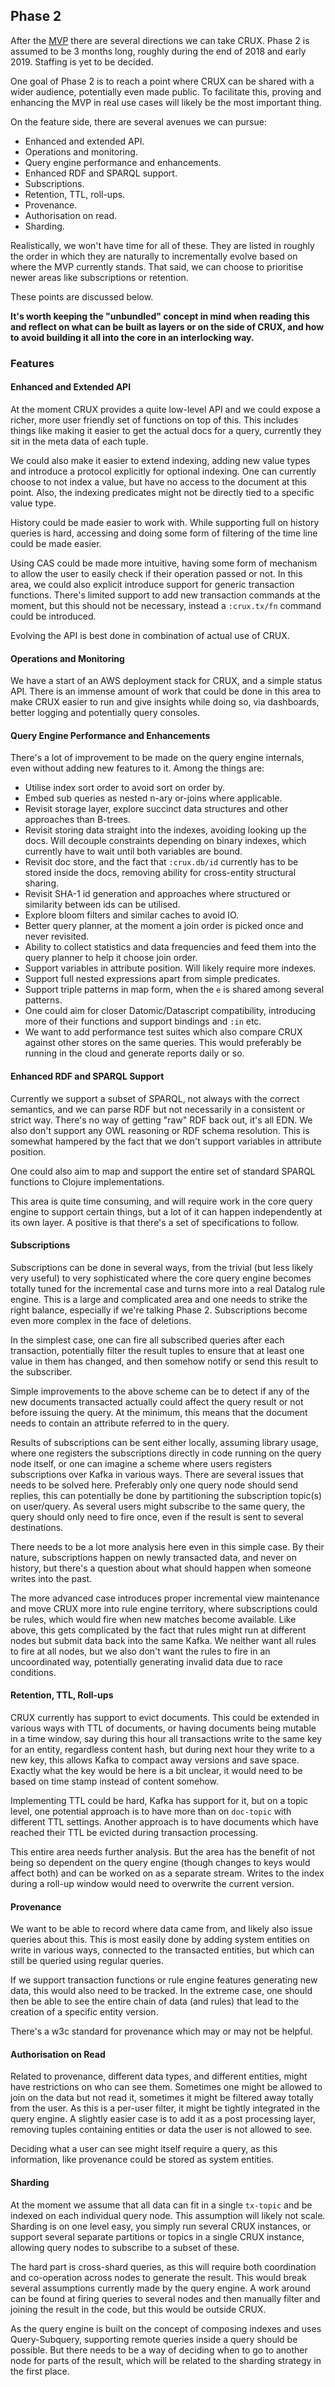 ## Phase 2

After the [MVP](mvp.md) there are several directions we can take CRUX.
Phase 2 is assumed to be 3 months long, roughly during the end of 2018
and early 2019. Staffing is yet to be decided.

One goal of Phase 2 is to reach a point where CRUX can be shared with
a wider audience, potentially even made public. To facilitate this,
proving and enhancing the MVP in real use cases will likely be the
most important thing.

On the feature side, there are several avenues we can pursue:

+ Enhanced and extended API.
+ Operations and monitoring.
+ Query engine performance and enhancements.
+ Enhanced RDF and SPARQL support.
+ Subscriptions.
+ Retention, TTL, roll-ups.
+ Provenance.
+ Authorisation on read.
+ Sharding.

Realistically, we won't have time for all of these. They are listed in
roughly the order in which they are naturally to incrementally evolve
based on where the MVP currently stands. That said, we can choose to
prioritise newer areas like subscriptions or retention.

These points are discussed below.

**It's worth keeping the "unbundled" concept in mind when reading this
and reflect on what can be built as layers or on the side of CRUX, and
how to avoid building it all into the core in an interlocking way.**

### Features

#### Enhanced and Extended API

At the moment CRUX provides a quite low-level API and we could expose
a richer, more user friendly set of functions on top of this. This
includes things like making it easier to get the actual docs for a
query, currently they sit in the meta data of each tuple.

We could also make it easier to extend indexing, adding new value
types and introduce a protocol explicitly for optional indexing. One
can currently choose to not index a value, but have no access to the
document at this point. Also, the indexing predicates might not be
directly tied to a specific value type.

History could be made easier to work with. While supporting full on
history queries is hard, accessing and doing some form of filtering of
the time line could be made easier.

Using CAS could be made more intuitive, having some form of mechanism
to allow the user to easily check if their operation passed or not. In
this area, we could also explicit introduce support for generic
transaction functions. There's limited support to add new transaction
commands at the moment, but this should not be necessary, instead a
`:crux.tx/fn` command could be introduced.

Evolving the API is best done in combination of actual use of CRUX.

#### Operations and Monitoring

We have a start of an AWS deployment stack for CRUX, and a simple
status API. There is an immense amount of work that could be done in
this area to make CRUX easier to run and give insights while doing so,
via dashboards, better logging and potentially query consoles.

#### Query Engine Performance and Enhancements

There's a lot of improvement to be made on the query engine internals,
even without adding new features to it. Among the things are:

+ Utilise index sort order to avoid sort on order by.
+ Embed sub queries as nested n-ary or-joins where applicable.
+ Revisit storage layer, explore succinct data structures and other
  approaches than B-trees.
+ Revisit storing data straight into the indexes, avoiding looking up
  the docs. Will decouple constraints depending on binary indexes,
  which currently have to wait until both variables are bound.
+ Revisit doc store, and the fact that `:crux.db/id` currently has to
  be stored inside the docs, removing ability for cross-entity
  structural sharing.
+ Revisit SHA-1 id generation and approaches where structured or
  similarity between ids can be utilised.
+ Explore bloom filters and similar caches to avoid IO.
+ Better query planner, at the moment a join order is picked once and
  never revisited.
+ Ability to collect statistics and data frequencies and feed them
  into the query planner to help it choose join order.
+ Support variables in attribute position. Will likely require more
  indexes.
+ Support full nested expressions apart from simple predicates.
+ Support triple patterns in map form, when the `e` is shared among
  several patterns.
+ One could aim for closer Datomic/Datascript compatibility,
  introducing more of their functions and support bindings and `:in`
  etc.
+ We want to add performance test suites which also compare CRUX
  against other stores on the same queries. This would preferably be
  running in the cloud and generate reports daily or so.

#### Enhanced RDF and SPARQL Support

Currently we support a subset of SPARQL, not always with the correct
semantics, and we can parse RDF but not necessarily in a consistent or
strict way. There's no way of getting "raw" RDF back out, it's all
EDN. We also don't support any OWL reasoning or RDF schema
resolution. This is somewhat hampered by the fact that we don't
support variables in attribute position.

One could also aim to map and support the entire set of standard
SPARQL functions to Clojure implementations.

This area is quite time consuming, and will require work in the core
query engine to support certain things, but a lot of it can happen
independently at its own layer. A positive is that there's a set of
specifications to follow.

#### Subscriptions

Subscriptions can be done in several ways, from the trivial (but less
likely very useful) to very sophisticated where the core query engine
becomes totally tuned for the incremental case and turns more into a
real Datalog rule engine. This is a large and complicated area and one
needs to strike the right balance, especially if we're talking Phase
2. Subscriptions become even more complex in the face of deletions.

In the simplest case, one can fire all subscribed queries after each
transaction, potentially filter the result tuples to ensure that at
least one value in them has changed, and then somehow notify or send
this result to the subscriber.

Simple improvements to the above scheme can be to detect if any of the
new documents transacted actually could affect the query result or not
before issuing the query. At the minimum, this means that the document
needs to contain an attribute referred to in the query.

Results of subscriptions can be sent either locally, assuming library
usage, where one registers the subscriptions directly in code running
on the query node itself, or one can imagine a scheme where users
registers subscriptions over Kafka in various ways. There are several
issues that needs to be solved here. Preferably only one query node
should send replies, this can potentially be done by partitioning the
subscription topic(s) on user/query. As several users might subscribe
to the same query, the query should only need to fire once, even if
the result is sent to several destinations.

There needs to be a lot more analysis here even in this simple
case. By their nature, subscriptions happen on newly transacted data,
and never on history, but there's a question about what should happen
when someone writes into the past.

The more advanced case introduces proper incremental view maintenance
and move CRUX more into rule engine territory, where subscriptions
could be rules, which would fire when new matches become
available. Like above, this gets complicated by the fact that rules
might run at different nodes but submit data back into the same
Kafka. We neither want all rules to fire at all nodes, but we also
don't want the rules to fire in an uncoordinated way, potentially
generating invalid data due to race conditions.

#### Retention, TTL, Roll-ups

CRUX currently has support to evict documents. This could be extended
in various ways with TTL of documents, or having documents being
mutable in a time window, say during this hour all transactions write
to the same key for an entity, regardless content hash, but during
next hour they write to a new key, this allows Kafka to compact away
versions and save space. Exactly what the key would be here is a bit
unclear, it would need to be based on time stamp instead of content
somehow.

Implementing TTL could be hard, Kafka has support for it, but on a
topic level, one potential approach is to have more than on
`doc-topic` with different TTL settings. Another approach is to have
documents which have reached their TTL be evicted during transaction
processing.

This entire area needs further analysis. But the area has the benefit
of not being so dependent on the query engine (though changes to keys
would affect both) and can be worked on as a separate stream. Writes
to the index during a roll-up window would need to overwrite the
current version.

#### Provenance

We want to be able to record where data came from, and likely also
issue queries about this. This is most easily done by adding system
entities on write in various ways, connected to the transacted
entities, but which can still be queried using regular queries.

If we support transaction functions or rule engine features generating
new data, this would also need to be tracked. In the extreme case, one
should then be able to see the entire chain of data (and rules) that
lead to the creation of a specific entity version.

There's a w3c standard for provenance which may or may not be helpful.

#### Authorisation on Read

Related to provenance, different data types, and different entities,
might have restrictions on who can see them. Sometimes one might be
allowed to join on the data but not read it, sometimes it might be
filtered away totally from the user. As this is a per-user filter, it
might be tightly integrated in the query engine. A slightly easier
case is to add it as a post processing layer, removing tuples
containing entities or data the user is not allowed to see.

Deciding what a user can see might itself require a query, as this
information, like provenance could be stored as system entities.

#### Sharding

At the moment we assume that all data can fit in a single `tx-topic`
and be indexed on each individual query node. This assumption will
likely not scale. Sharding is on one level easy, you simply run
several CRUX instances, or support several separate partitions or
topics in a single CRUX instance, allowing query nodes to subscribe to
a subset of these.

The hard part is cross-shard queries, as this will require both
coordination and co-operation across nodes to generate the
result. This would break several assumptions currently made by the
query engine. A work around can be found at firing queries to several
nodes and then manually filter and joining the result in the code, but
this would be outside CRUX.

As the query engine is built on the concept of composing indexes and
uses Query-Subquery, supporting remote queries inside a query should
be possible. But there needs to be a way of deciding when to go to
another node for parts of the result, which will be related to the
sharding strategy in the first place.
